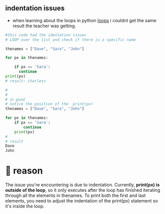 ## indentation issues

- when learning about the loops in python [loops](./15_loops.md) i couldnt get the same result the teacher was getting.

```python
#this code had the identation issues
# LOOP over the list and check if there is a specific name

thenames = ["Dave", "Sara", "John"]

for px in thenames:

    if px == 'Sara':
      continue
print(px)
# result: charless

#
#
# 👍 good
# notice the position of the  print(px)
thenames = ["Dave", "Sara", "John"]

for px in thenames:
    if px == 'Sara':
        continue
    print(px)
#
# result
Dave
John

```

# 🌈 reason

The issue you're encountering is due to indentation. Currently, **print(px) is outside of the loop**, so it only executes after the loop has finished iterating through all the elements in thenames. To print both the first and last elements, you need to adjust the indentation of the print(px) statement so it's inside the loop.

